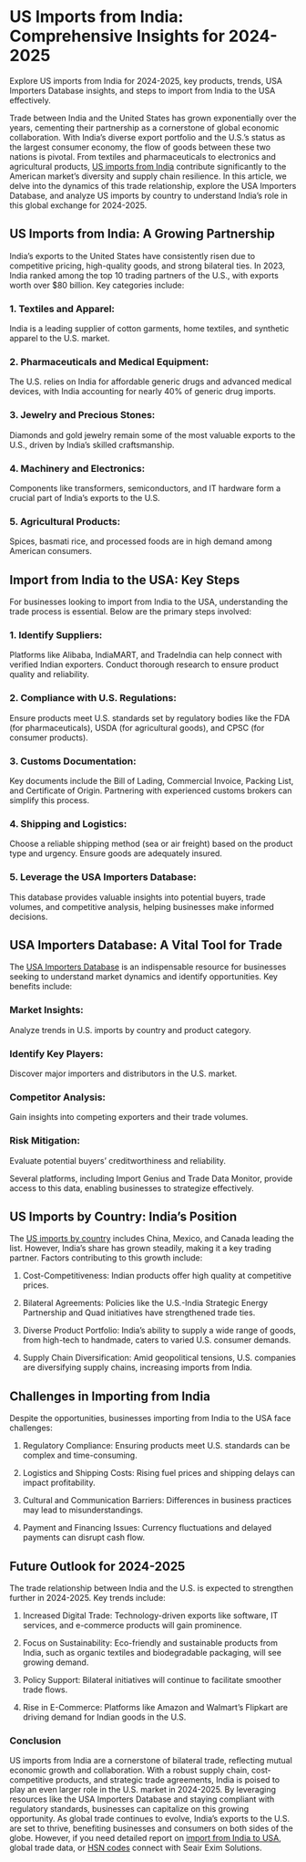 # US Imports from India: Comprehensive Insights for 2024-2025
Explore US imports from India for 2024-2025, key products, trends, USA Importers Database insights, and steps to import from India to the USA effectively.

Trade between India and the United States has grown exponentially over the years, cementing their partnership as a cornerstone of global economic collaboration. With India’s diverse export portfolio and the U.S.’s status as the largest consumer economy, the flow of goods between these two nations is pivotal. From textiles and pharmaceuticals to electronics and agricultural products, [US imports from India](https://www.seair.co.in/blog/us-imports-from-india.aspx) contribute significantly to the American market’s diversity and supply chain resilience. In this article, we delve into the dynamics of this trade relationship, explore the USA Importers Database, and analyze US imports by country to understand India’s role in this global exchange for 2024-2025.

## US Imports from India: A Growing Partnership
India’s exports to the United States have consistently risen due to competitive pricing, high-quality goods, and strong bilateral ties. In 2023, India ranked among the top 10 trading partners of the U.S., with exports worth over $80 billion. Key categories include:

### 1. Textiles and Apparel:
India is a leading supplier of cotton garments, home textiles, and synthetic apparel to the U.S. market.
### 2. Pharmaceuticals and Medical Equipment:
The U.S. relies on India for affordable generic drugs and advanced medical devices, with India accounting for nearly 40% of generic drug imports.
### 3. Jewelry and Precious Stones:
Diamonds and gold jewelry remain some of the most valuable exports to the U.S., driven by India’s skilled craftsmanship.
### 4. Machinery and Electronics:
Components like transformers, semiconductors, and IT hardware form a crucial part of India’s exports to the U.S.
### 5. Agricultural Products:
Spices, basmati rice, and processed foods are in high demand among American consumers.

## Import from India to the USA: Key Steps
For businesses looking to import from India to the USA, understanding the trade process is essential. Below are the primary steps involved:

### 1. Identify Suppliers:
Platforms like Alibaba, IndiaMART, and TradeIndia can help connect with verified Indian exporters. Conduct thorough research to ensure product quality and reliability.

### 2. Compliance with U.S. Regulations:
Ensure products meet U.S. standards set by regulatory bodies like the FDA (for pharmaceuticals), USDA (for agricultural goods), and CPSC (for consumer products).

### 3. Customs Documentation:
Key documents include the Bill of Lading, Commercial Invoice, Packing List, and Certificate of Origin. Partnering with experienced customs brokers can simplify this process.

### 4. Shipping and Logistics:
Choose a reliable shipping method (sea or air freight) based on the product type and urgency. Ensure goods are adequately insured.

### 5. Leverage the USA Importers Database:
This database provides valuable insights into potential buyers, trade volumes, and competitive analysis, helping businesses make informed decisions.

## USA Importers Database: A Vital Tool for Trade
The [USA Importers Database](https://www.seair.co.in/blog/us-imports-from-india.aspx) is an indispensable resource for businesses seeking to understand market dynamics and identify opportunities. Key benefits include:

### Market Insights:
Analyze trends in U.S. imports by country and product category.

### Identify Key Players:
Discover major importers and distributors in the U.S. market.

### Competitor Analysis:
Gain insights into competing exporters and their trade volumes.

### Risk Mitigation:
Evaluate potential buyers’ creditworthiness and reliability.

Several platforms, including Import Genius and Trade Data Monitor, provide access to this data, enabling businesses to strategize effectively.

## US Imports by Country: India’s Position

The [US imports by country](https://www.seair.co.in/blog/us-imports-from-india.aspx) includes China, Mexico, and Canada leading the list. However, India’s share has grown steadily, making it a key trading partner. Factors contributing to this growth include:

1. Cost-Competitiveness:
Indian products offer high quality at competitive prices.

2. Bilateral Agreements:
Policies like the U.S.-India Strategic Energy Partnership and Quad initiatives have strengthened trade ties.

3. Diverse Product Portfolio:
India’s ability to supply a wide range of goods, from high-tech to handmade, caters to varied U.S. consumer demands.

4. Supply Chain Diversification:
Amid geopolitical tensions, U.S. companies are diversifying supply chains, increasing imports from India.

## Challenges in Importing from India
Despite the opportunities, businesses importing from India to the USA face challenges:

1. Regulatory Compliance:
Ensuring products meet U.S. standards can be complex and time-consuming.

2. Logistics and Shipping Costs:
Rising fuel prices and shipping delays can impact profitability.

3. Cultural and Communication Barriers:
Differences in business practices may lead to misunderstandings.

4. Payment and Financing Issues:
Currency fluctuations and delayed payments can disrupt cash flow.

## Future Outlook for 2024-2025
The trade relationship between India and the U.S. is expected to strengthen further in 2024-2025. Key trends include:

1. Increased Digital Trade:
Technology-driven exports like software, IT services, and e-commerce products will gain prominence.

2. Focus on Sustainability:
Eco-friendly and sustainable products from India, such as organic textiles and biodegradable packaging, will see growing demand.

3. Policy Support:
Bilateral initiatives will continue to facilitate smoother trade flows.

4. Rise in E-Commerce:
Platforms like Amazon and Walmart’s Flipkart are driving demand for Indian goods in the U.S.

### Conclusion
US imports from India are a cornerstone of bilateral trade, reflecting mutual economic growth and collaboration. With a robust supply chain, cost-competitive products, and strategic trade agreements, India is poised to play an even larger role in the U.S. market in 2024-2025. By leveraging resources like the USA Importers Database and staying compliant with regulatory standards, businesses can capitalize on this growing opportunity. As global trade continues to evolve, India’s exports to the U.S. are set to thrive, benefiting businesses and consumers on both sides of the globe. However, if you need detailed report on [import from India to USA](https://www.seair.co.in/blog/us-imports-from-india.aspx), global trade data, or [HSN codes](https://www.seair.co.in/hs-code-search.aspx) connect with Seair Exim Solutions.

